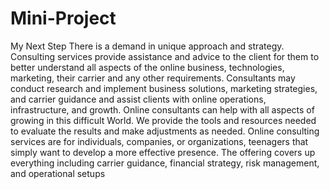 # Mini-Project
My Next Step
There is a demand in unique approach and strategy. Consulting 
services provide assistance and advice to the client for them to 
better understand all aspects of the online business, technologies, 
marketing, their carrier and any other requirements. Consultants 
may conduct research and implement business solutions, marketing 
strategies, and carrier guidance and assist clients with online 
operations, infrastructure, and growth. Online consultants can help 
with all aspects of growing in this difficult World. We provide the 
tools and resources needed to evaluate the results and make 
adjustments as needed. Online consulting services are for 
individuals, companies, or organizations, teenagers that simply want 
to develop a more effective presence. The offering covers up 
everything including carrier guidance, financial strategy, risk 
management, and operational setups
